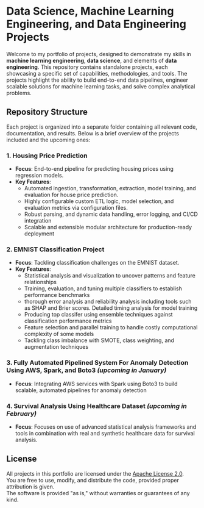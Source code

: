 # Data Science, Machine Learning Engineering, and Data Engineering Projects

Welcome to my portfolio of projects, designed to demonstrate my skills in **machine learning engineering**, **data science**, and elements of **data engineering**. This repository contains standalone projects, each showcasing a specific set of capabilities, methodologies, and tools. The projects highlight the ability to build end-to-end data pipelines, engineer scalable solutions for machine learning tasks, and solve complex analytical problems.

## Repository Structure

Each project is organized into a separate folder containing all relevant code, documentation, and results. Below is a brief overview of the projects included and the upcoming ones:

### 1. Housing Price Prediction
- **Focus**: End-to-end pipeline for predicting housing prices using regression models.
- **Key Features**:
  - Automated ingestion, transformation, extraction, model training, and evaluation for house price prediction.
  - Highly configurable custom ETL logic, model selection, and evaluation metrics via configuration files.
  - Robust parsing, and dynamic data handling, error logging, and CI/CD integration
  - Scalable and extensible modular architecture for production-ready deployment

### 2. EMNIST Classification Project
- **Focus**: Tackling classification challenges on the EMNIST dataset.
- **Key Features**:
    - Statistical analysis and visualization to uncover patterns and feature relationships
    - Training, evaluation, and tuning multiple classifiers to establish performance benchmarks
    - thorough error analysis and reliability analysis including tools such as SHAP and Brier scores. Detailed timing analysis for model training
    - Producing top classifer using ensemble techniques against classification performance metrics
    - Feature selection and parallel training to handle costly computational complexity of some models
    - Tackling class imbalance with SMOTE, class weighting, and augmentation techniques

### 3. Fully Automated Pipelined System For Anomaly Detection Using AWS, Spark, and Boto3 *(upcoming in January)*
- **Focus**: Integrating AWS services with Spark using Boto3 to build scalable, automated pipelines for anomaly detection

### 4. Survival Analysis Using Healthcare Dataset *(upcoming in February)*
- **Focus**: Focuses on use of advanced statistical analysis frameworks and tools in combination with real and synthetic healthcare data for survival analysis.

## License
All projects in this portfolio are licensed under the [Apache License 2.0](https://www.apache.org/licenses/LICENSE-2.0).  
You are free to use, modify, and distribute the code, provided proper attribution is given.  
The software is provided "as is," without warranties or guarantees of any kind.
